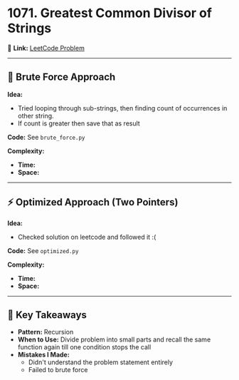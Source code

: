 # 1071. Greatest Common Divisor of Strings

🔗 **Link:** [LeetCode Problem](https://leetcode.com/problems/greatest-common-divisor-of-strings/)

---

## 🧠 Brute Force Approach
**Idea:**  
- Tried looping through sub-strings, then finding count of occurrences in other string.
- If count is greater then save that as result

**Code:** See `brute_force.py`

**Complexity:**
- **Time:** 
- **Space:** 

---

## ⚡ Optimized Approach (Two Pointers)
**Idea:**  
- Checked solution on leetcode and followed it :(

**Code:** See `optimized.py`

**Complexity:**
- **Time:** 
- **Space:** 

---

## 📝 Key Takeaways
- **Pattern:** Recursion
- **When to Use:** Divide problem into small parts and recall the same function again till one condition stops the call
- **Mistakes I Made:**
  - Didn't understand the problem statement entirely
  - Failed to brute force